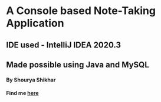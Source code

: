 # A Console based Note-Taking Application
## IDE used - IntelliJ IDEA 2020.3
## Made possible using Java and MySQL
#### By __Shourya Shikhar__
#### Find me [here](https://www.linkedin.com/in/shourya-shikhar)